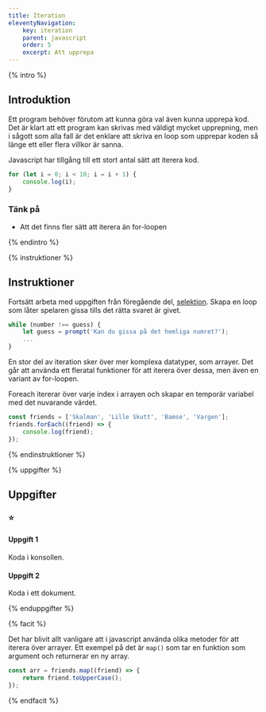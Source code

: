 ```yaml
---
title: Iteration
eleventyNavigation:
    key: iteration
    parent: javascript
    order: 5
    excerpt: Att upprepa
---
```


{% intro %}

## Introduktion

Ett program behöver förutom att kunna göra val även kunna upprepa kod. Det är klart att ett program kan skrivas med väldigt mycket upprepning, men i sågott som alla fall är det enklare att skriva en loop som upprepar koden så länge ett eller flera villkor är sanna.

Javascript har tillgång till ett stort antal sätt att iterera kod.

```js
for (let i = 0; i < 10; i = i + 1) {
    console.log(i);
}
```

### Tänk på

-   Att det finns fler sätt att iterera än for-loopen

{% endintro %}

{% instruktioner %}

## Instruktioner

Fortsätt arbeta med uppgiften från föregående del, [selektion](selektion.html).
Skapa en loop som låter spelaren gissa tills det rätta svaret är givet.

```js
while (number !== guess) {
    let guess = prompt('Kan du gissa på det hemliga numret?');
    ...
}
```

En stor del av iteration sker över mer komplexa datatyper, som arrayer. Det går att använda ett fleratal funktioner för att iterera över dessa, men även en variant av for-loopen.

Foreach itererar över varje index i arrayen och skapar en temporär variabel med det nuvarande värdet.

```js
const friends = ['Skalman', 'Lille Skutt', 'Bamse', 'Vargen'];
friends.forEach((friend) => {
    console.log(friend);
});
```

{% endinstruktioner %}

{% uppgifter %}

## Uppgifter

### ⭐

#### Uppgift 1

Koda i konsollen.

#### Uppgift 2

Koda i ett dokument.

{% enduppgifter %}

{% facit %}

Det har blivit allt vanligare att i javascript använda olika metoder för att iterera över arrayer. Ett exempel på det är
`map()` som tar en funktion som argument och returnerar en ny array.

```js
const arr = friends.map((friend) => {
    return friend.toUpperCase();
});
```

{% endfacit %}
